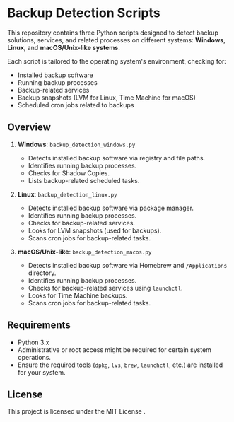 # Backup Detection Scripts

This repository contains three Python scripts designed to detect backup solutions, services, and related processes on different systems: **Windows**, **Linux**, and **macOS/Unix-like systems**.

Each script is tailored to the operating system's environment, checking for:
- Installed backup software
- Running backup processes
- Backup-related services
- Backup snapshots (LVM for Linux, Time Machine for macOS)
- Scheduled cron jobs related to backups

## Overview

1. **Windows**: `backup_detection_windows.py`
    - Detects installed backup software via registry and file paths.
    - Identifies running backup processes.
    - Checks for Shadow Copies.
    - Lists backup-related scheduled tasks.

2. **Linux**: `backup_detection_linux.py`
    - Detects installed backup software via package manager.
    - Identifies running backup processes.
    - Checks for backup-related services.
    - Looks for LVM snapshots (used for backups).
    - Scans cron jobs for backup-related tasks.

3. **macOS/Unix-like**: `backup_detection_macos.py`
    - Detects installed backup software via Homebrew and `/Applications` directory.
    - Identifies running backup processes.
    - Checks for backup-related services using `launchctl`.
    - Looks for Time Machine backups.
    - Scans cron jobs for backup-related tasks.

## Requirements

- Python 3.x
- Administrative or root access might be required for certain system operations.
- Ensure the required tools (`dpkg`, `lvs`, `brew`, `launchctl`, etc.) are installed for your system.


## License

This project is licensed under the MIT License .
